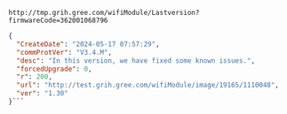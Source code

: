 `http://tmp.grih.gree.com/wifiModule/Lastversion?firmwareCode=362001068796`

```json
{
  "CreateDate": "2024-05-17 07:57:29",
  "commProtVer": "V3.4.M",
  "desc": "In this version, we have fixed some known issues.",
  "forcedUpgrade": 0,
  "r": 200,
  "url": "http://test.grih.gree.com/wifiModule/image/19165/1110048",
  "ver": "1.30"
}```